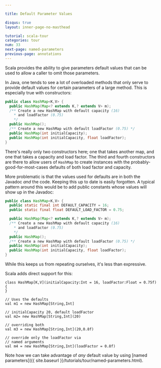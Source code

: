 ```yaml
---

title: Default Parameter Values

disqus: true
layout: inner-page-no-masthead

tutorial: scala-tour
categories: tour
num: 33
next-page: named-parameters
previous-page: annotations
---
```


Scala provides the ability to give parameters default values that can be used to allow a caller to omit those parameters.

In Java, one tends to see a lot of overloaded methods that only serve to provide default values for certain parameters of a large method.  This is especially true with constructors:

```java
public class HashMap<K,V> {
  public HashMap(Map<? extends K,? extends V> m);
  /** Create a new HashMap with default capacity (16)
    * and loadFactor (0.75)
    */
  public HashMap();
  /** Create a new HashMap with default loadFactor (0.75) */
  public HashMap(int initialCapacity);
  public HashMap(int initialCapacity, float loadFactor);
}
```

There's really only two constructors here; one that takes another map, and one that takes a capacity and load factor.  The third and fourth constructors are there to allow users of <code>HashMap</code> to create instances with the probably-good-for-most-cases defaults of both load factor and capacity.

More problematic is that the values used for defaults are in both the Javadoc *and* the code.  Keeping this up to date is easily forgotten.  A typical pattern around this would be to add public constants whose values will show up in the Javadoc:

```java
public class HashMap<K,V> {
  public static final int DEFAULT_CAPACITY = 16;
  public static final float DEFAULT_LOAD_FACTOR = 0.75;

  public HashMap(Map<? extends K,? extends V> m);
  /** Create a new HashMap with default capacity (16)
    * and loadFactor (0.75)
    */
  public HashMap();
  /** Create a new HashMap with default loadFactor (0.75) */
  public HashMap(int initialCapacity);
  public HashMap(int initialCapacity, float loadFactor);
}
```

While this keeps us from repeating ourselves, it's less than expressive.

Scala adds direct support for this:

```tut
class HashMap[K,V](initialCapacity:Int = 16, loadFactor:Float = 0.75f) {
}

// Uses the defaults
val m1 = new HashMap[String,Int]

// initialCapacity 20, default loadFactor
val m2= new HashMap[String,Int](20)

// overriding both
val m3 = new HashMap[String,Int](20,0.8f)

// override only the loadFactor via
// named arguments
val m4 = new HashMap[String,Int](loadFactor = 0.8f)
```

Note how we can take advantage of *any* default value by using [named parameters]({{ site.baseurl }}/tutorials/tour/named-parameters.html).

